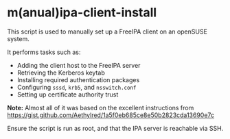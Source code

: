 # m(anual)ipa-client-install

This script is used to manually set up a FreeIPA client on an openSUSE system.

It performs tasks such as:
- Adding the client host to the FreeIPA server
- Retrieving the Kerberos keytab
- Installing required authentication packages
- Configuring `sssd`, `krb5`, and `nsswitch.conf`
- Setting up certificate authority trust

**Note:** Almost all of it was based on the excellent instructions from https://gist.github.com/Aethylred/1a5f0eb685ce8e50b2823cda13690e7c

Ensure the script is run as root, and that the IPA server is reachable via SSH.
